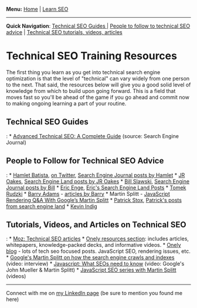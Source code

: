 <b>Menu:</b> <a href="/">Home</a> | <a href="learn-seo">Learn SEO</a>
<hr>
<strong>Quick Navigation</strong>: <a href="#technical-seo-guides">Technical SEO Guides </a> | <a href="#technical-seo-people">People to follow to technical SEO advice</a> | <a href="#technical-seo-aticles-videos-tutorial">Technical SEO tutorials, videos, articles</a>

# Technical SEO Training Resources

The first thing you learn as you get into technical search engine optimization is that the level of "technical" can vary widely from one person to the next. That said, the resources below will give you a good solid level of knowledge from which to build upon going forward. This is a field that moves fast so you'll be ahead of the game if you go ahead and commit now to making ongoing learning a part of your routine. 


<h2 id="#technical-seo-guides">Technical SEO Guides</h2>:
    * <a href="https://www.searchenginejournal.com/technical-seo/">Advanced Technical SEO: A Complete Guide</a> (source: Search Engine Journal)


<h2 id="#technical-seo-people"> People to Follow for Technical SEO Advice</h2>:
    * <a href="https://g.co/kgs/PJznys">Hamlet Batista</a>, <a href="https://twitter.com/hamletbatista">on Twitter</a>, <a href="https://www.searchenginejournal.com/author/hamlet-batista/">Search Engine Journal posts by Hamlet</a>
    * <a href="https://github.com/jroakes?tab=repositories">JR Oakes</a>, <a href="https://searchengineland.com/author/jr-oakes">Search Engine Land posts by JR Oakes</a>
    * <a href="https://www.linkedin.com/in/slawski/">Bill Slawski</a>, <a href="https://www.searchenginejournal.com/author/bill-slawski/">Search Engine Journal posts by Bill</a>
    * <a href="https://www.youtube.com/user/stonetemplecons">Eric Enge</a>, <a href="https://searchengineland.com/author/eric-enge">Eric's Search Engine Land Posts</a>
    * <a href="https://twitter.com/TomekRudzki">Tomek Rudzki</a> 
    * <a href="https://www.linkedin.com/in/barryadams/">Barry Adams</a> - <a href="https://searchengineland.com/author/barry-adams">articles by Barry</a>
    * Martin Splitt - <a href="https://www.botify.com/blog/martin-splitt-javascript-rendering">JavaScript Rendering Q&A With Google’s Martin Splitt</a>
    * <a href="https://twitter.com/patrickstox">Patrick Stox</a>, <a href="https://searchengineland.com/author/patrick-stox">Patrick's posts from search engine land</a>
    * <a href="https://twitter.com/Kevin_Indig">Kevin Indig</a>


 <h2 id="#technical-seo-aticles-videos-tutorial"> Tutorials, Videos, and Articles on Technical SEO</h2>:
    * <a href="https://moz.com/blog/category/technical-seo">Moz: Technical SEO articles</a>
    * <a href="https://www.onely.com/resources/">Onely resources section</a>: includes articles, whitepapers, knowledge-packed decks, and informative videos.
    * <a href="https://www.onely.com/blog/">Onely blog</a> - lots of tech seo focused posts. JavaScript SEO, rendering issues, etc.
    * <a href="https://youtu.be/7J-8Y529-WE">Google's Martin Splitt on how the search engine crawls and indexes</a> (video: interview)
    * <a href="https://youtu.be/GdCBkX5mm2U">Javascript: What SEOs need to know</a> (video: Google's John Mueller & Martin Splitt)
    * <a href="https://www.youtube.com/playlist?list=PLKoqnv2vTMUPOalM1zuWDP9OQl851WMM9">JavaScript SEO series with Martin Splitt</a> (videos)

<hr>
Connect with me on <a href="https://www.linkedin.com/in/joshhinds">my LinkedIn page</a> (be sure to mention you found me here)
